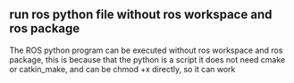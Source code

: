 ## run ros python file without ros workspace and ros package

The ROS python program can be executed without ros workspace and ros package, this is because that the python is a script it does not need cmake or catkin_make, and can be chmod +x directly, so it can work

